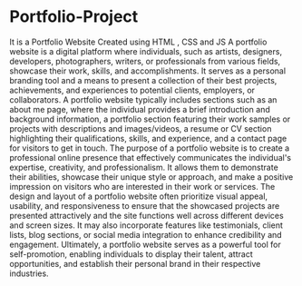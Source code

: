 # Portfolio-Project
It is a Portfolio Website Created using HTML , CSS and JS
A portfolio website is a digital platform where individuals, such as artists, designers, developers, photographers, writers, or professionals from various fields, showcase their work, skills, and accomplishments.
It serves as a personal branding tool and a means to present a collection of their best projects, achievements, and experiences to potential clients, employers, or collaborators.
A portfolio website typically includes sections such as an about me page, where the individual provides a brief introduction and background information, a portfolio section featuring their work samples or projects with descriptions and images/videos, a resume or CV section highlighting their qualifications, skills, and experience, and a contact page for visitors to get in touch.
The purpose of a portfolio website is to create a professional online presence that effectively communicates the individual's expertise, creativity, and professionalism. It allows them to demonstrate their abilities, showcase their unique style or approach, and make a positive impression on visitors who are interested in their work or services.
The design and layout of a portfolio website often prioritize visual appeal, usability, and responsiveness to ensure that the showcased projects are presented attractively and the site functions well across different devices and screen sizes. 
It may also incorporate features like testimonials, client lists, blog sections, or social media integration to enhance credibility and engagement.
Ultimately, a portfolio website serves as a powerful tool for self-promotion, enabling individuals to display their talent, attract opportunities, and establish their personal brand in their respective industries.
